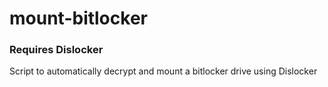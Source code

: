 # mount-bitlocker

### Requires Dislocker

Script to automatically decrypt and mount a bitlocker drive using Dislocker
